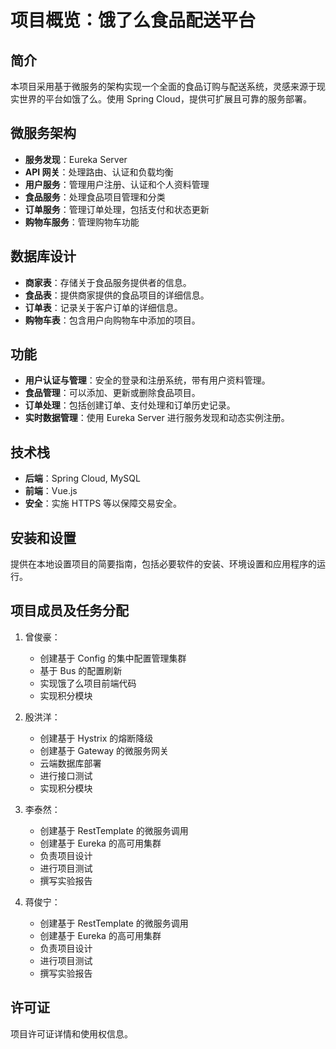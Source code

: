 # 项目概览：饿了么食品配送平台

## 简介
本项目采用基于微服务的架构实现一个全面的食品订购与配送系统，灵感来源于现实世界的平台如饿了么。使用 Spring Cloud，提供可扩展且可靠的服务部署。

## 微服务架构
- **服务发现**：Eureka Server
- **API 网关**：处理路由、认证和负载均衡
- **用户服务**：管理用户注册、认证和个人资料管理
- **食品服务**：处理食品项目管理和分类
- **订单服务**：管理订单处理，包括支付和状态更新
- **购物车服务**：管理购物车功能

## 数据库设计
- **商家表**：存储关于食品服务提供者的信息。
- **食品表**：提供商家提供的食品项目的详细信息。
- **订单表**：记录关于客户订单的详细信息。
- **购物车表**：包含用户向购物车中添加的项目。

## 功能
- **用户认证与管理**：安全的登录和注册系统，带有用户资料管理。
- **食品管理**：可以添加、更新或删除食品项目。
- **订单处理**：包括创建订单、支付处理和订单历史记录。
- **实时数据管理**：使用 Eureka Server 进行服务发现和动态实例注册。

## 技术栈
- **后端**：Spring Cloud, MySQL
- **前端**：Vue.js
- **安全**：实施 HTTPS 等以保障交易安全。

## 安装和设置
提供在本地设置项目的简要指南，包括必要软件的安装、环境设置和应用程序的运行。

## 项目成员及任务分配
1. 曾俊豪：
   - 创建基于 Config 的集中配置管理集群
   - 基于 Bus 的配置刷新
   - 实现饿了么项目前端代码
   - 实现积分模块

2. 殷洪洋：
   - 创建基于 Hystrix 的熔断降级
   - 创建基于 Gateway 的微服务网关
   - 云端数据库部署
   - 进行接口测试
   - 实现积分模块

3. 李泰然：
   - 创建基于 RestTemplate 的微服务调用
   - 创建基于 Eureka 的高可用集群
   - 负责项目设计
   - 进行项目测试
   - 撰写实验报告

4. 蒋俊宁：
   - 创建基于 RestTemplate 的微服务调用
   - 创建基于 Eureka 的高可用集群
   - 负责项目设计
   - 进行项目测试
   - 撰写实验报告


## 许可证
项目许可证详情和使用权信息。